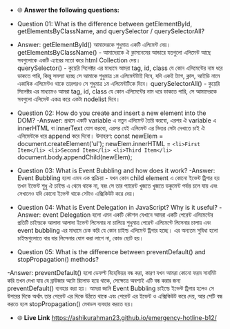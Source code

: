 - 🌐 **Answer the following questions:**

- Question 01: What is the difference between getElementById,
  getElementsByClassName, and querySelector / querySelectorAll?
- Answer: getElementById() আমাদেরকে শুধুমাত্র একটি এলিমেন্ট দেয়।
  getElementsByClassName() - আমাদেরকে ঐ ক্লাসনেমের আন্ডারে যতগুলো এলিমেন্ট আছে
  সবগুলোকে একটি এ্যারের মতো করে html Collection দেয়।  
  querySelector() - কুয়েরি সিলেক্টর এর মাধ্যমে আমরা tag, id, class যে কোন
  এলিমেন্টের নাম ধরে ডাকতে পারি, কিন্তু সমস্যা হচ্ছে সে আমাকে শুধুমাত্র ১ম
  এলিমেন্টটাই দিবে, যদি একই ট্যাগ, ক্লাস, আইডি নামে একাধিক এলিমেন্টও থাকে তারপরও
  সে শুধুমাত্র ১ম এলিমেন্টটিকে দিবে। querySelectorAll() - কুয়েরি সিলেক্টর এর
  মাধ্যমেও আমরা tag, id, class যে কোন এলিমেন্টের নাম ধরে ডাকতে পারি, সে আমাদেরকে
  সবগুলো এলিমেন্ট একত্র করে একটা nodelist দিবে।

- Question 02: How do you create and insert a new element into the DOM? -Answer:
  প্রথমে একটি variable এ নতুন এলিমেন্ট তৈরি করবো, এরপর ঐ variable এ innerHTML বা
  innerText যোগ করবো, এরপর যেই এলিমেন্ট এর ভিতর সেটা দেখাতে চাই ঐ এলিমেন্টকে
  ধরে append করে দিবো। উদাহরণ: const newElem = document.createElement('ul');
  newElem.innerHTML =
  `<li>First Item</li> <li>Second Item</li> <li>Third Item</li>`
  document.body.appendChild(newElem);

- Question 03: What is Event Bubbling and how does it work? -Answer: Event
  Bubbling হলো এমন এক প্রক্রিয়া - যখন কোন child element এ কোনো ইভেন্ট ট্রিগার হয়
  তখন ইভেন্ট শুধু ঐ চাইল্ড এ থেমে থাকে না, বরং সে তার প্যারেন্ট খুজতে খুজতে
  ডকুমেন্ট পর্যন্ত চলে যায় এবং সেখানেও যদি কোনো ইভেন্ট থাকে সেটাও এক্সিকিউট করে
  দেয়।

- Question 04: What is Event Delegation in JavaScript? Why is it useful?
  -Answer: event Delegation হলো এমন একটি কৌশল যেখানে আমরা একটি পেরেন্ট
  এলিমেন্টের প্রতিটি চাইল্ডকে আলাদা আলাদা ইভেন্ট লিসেনার না চালিয়ে শুধুমাত্র
  পেরেন্ট এলিমেন্টে লিসেনার চালায় এবং event bubbling এর মাধ্যমে চেক করি যে কোন
  চাইল্ড এলিমেন্ট ট্রিগার হচ্ছে। এর অন্যতম সুবিধা হলো চাইল্ডগুলোতে বার বার
  লিসেনার যোগ করা লাগে না, কোড ছোট হয়।

- Question 05: What is the difference between preventDefault() and
  stopPropagation() methods?

-Answer: preventDefault() হলো ডেফল্ট বিহেভিয়র বন্ধ করা, কারণ যখন আমরা কোনো ফরম
সাবমিট করি তখন দেখা যায় যে ব্রাউজার অটো রিলোড হয়ে থাকে, সেক্ষেত্রে অবশ্যই এটি
বন্ধ করার জন্য preventDefault() ব্যবহার করা হয়। আমরা জানি Event Bubbling চাইল্ডে
ইভেন্ট ট্রিগার হলেও সে উপরের দিকে অর্থাৎ তার পেরেন্ট এর দিকে উঠতে থাকে এবং
পেরেন্ট এর ইভেন্ট ও এক্সিকিউট করে দেয়, আর সেটি বন্ধ করতে হলে stopPropagation()
মেথডস ব্যবহার করতে হয়।

- 🌐 **Live Link** https://ashikurahman23.github.io/emergency-hotline-b12/
